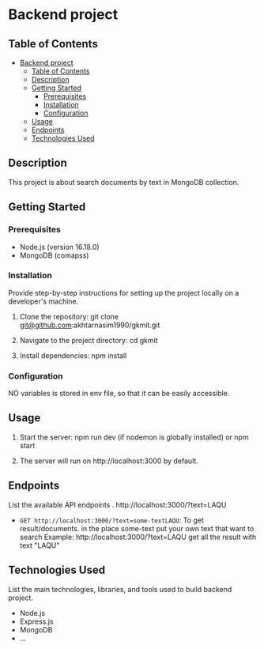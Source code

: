 # Backend project

## Table of Contents

- [Backend project](#backend-project)
  - [Table of Contents](#table-of-contents)
  - [Description](#description)
  - [Getting Started](#getting-started)
    - [Prerequisites](#prerequisites)
    - [Installation](#installation)
    - [Configuration](#configuration)
  - [Usage](#usage)
  - [Endpoints](#endpoints)
  - [Technologies Used](#technologies-used)

## Description

This project is about search documents by text in MongoDB collection.

## Getting Started

### Prerequisites

- Node.js (version 16.18.0)
- MongoDB (comapss)

### Installation

Provide step-by-step instructions for setting up the project locally on a developer's machine.

1. Clone the repository: git clone git@github.com:akhtarnasim1990/gkmit.git

2. Navigate to the project directory: cd gkmit

3. Install dependencies: npm install

### Configuration

NO variables is stored in env file, so that it can be easily accessible.

## Usage

1. Start the server: npm run dev (if nodemon is globally installed) or npm start

2. The server will run on http://localhost:3000 by default.

## Endpoints

List the available API endpoints .
http://localhost:3000/?text=LAQU

- `GET http://localhost:3000/?text=some-textLAQU`: To get result/documents.
  in the place some-text put your own text that want to search
  Example: http://localhost:3000/?text=LAQU
  get all the result with text "LAQU"

## Technologies Used

List the main technologies, libraries, and tools used to build backend project.

- Node.js
- Express.js
- MongoDB
- ...
